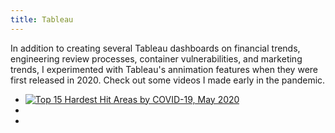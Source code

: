 ```yaml
---
title: Tableau
---
```


In addition to creating several Tableau dashboards on financial trends, engineering review processes, container vulnerabilities, and marketing trends, I experimented with Tableau's annimation features when they were first released in 2020. Check out some videos I made early in the pandemic.
- [![Top 15 Hardest Hit Areas by COVID-19, May 2020](https://img.youtu.be/vi/z67mhbUlkmw/0.jpg)](https://youtu.be/z67mhbUlkmw)
-
- 
